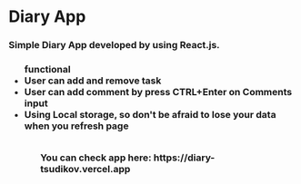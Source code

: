 # Diary App

<h3>Simple Diary App developed by using React.js.<h3>
<ul>functional
 <li>User can add and remove task</li>
 <li>User can add comment by press CTRL+Enter on Comments input</li>
 <li>Using Local storage, so don't be afraid to lose your data when you refresh page</li>
<ul>
<br>
You can check app here: https://diary-tsudikov.vercel.app